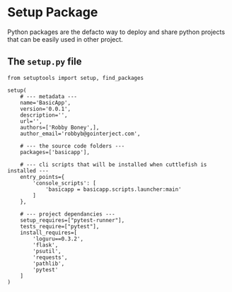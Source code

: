 # Setup Package

Python packages are the defacto way to deploy and share python projects that can be easily used in other project.


## The `setup.py` file

```
from setuptools import setup, find_packages

setup(
    # --- metadata ---
    name='BasicApp',
    version='0.0.1',
    description='',
    url='',
    authors=['Robby Boney',],
    author_email='robbyb@gointerject.com',

    # --- the source code folders ---
    packages=['basicapp'],

    # --- cli scripts that will be installed when cuttlefish is installed ---
    entry_points={
        'console_scripts': [
            'basicapp = basicapp.scripts.launcher:main'
        ]
    },

    # --- project dependancies ---
    setup_requires=["pytest-runner"],
    tests_require=["pytest"],
    install_requires=[
        'loguru==0.3.2',
        'flask',
        'psutil',
        'requests',
        'pathlib',
        'pytest'
    ]
)
```
